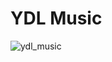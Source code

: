 # YDL Music
![ydl_music](https://user-images.githubusercontent.com/50052625/67833740-dad27500-fb28-11e9-9071-e1dd0a84b14b.PNG)
